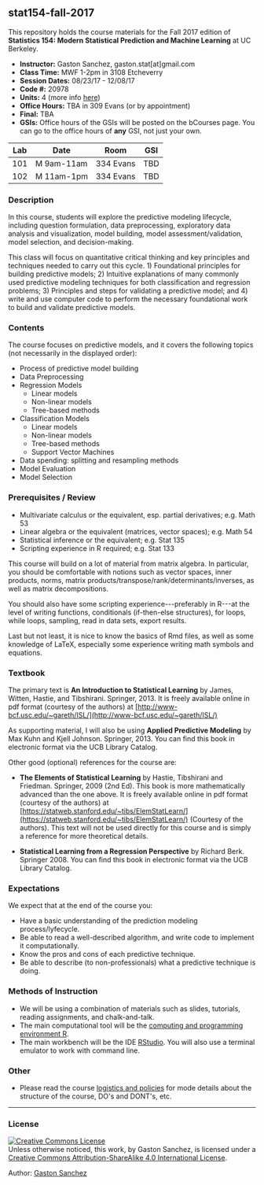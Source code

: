 ## stat154-fall-2017

This repository holds the course materials for the Fall 2017 edition of 
__Statistics 154: Modern Statistical Prediction and Machine Learning__ at UC Berkeley.


- __Instructor:__ Gaston Sanchez, gaston.stat[at]gmail.com
- __Class Time:__ MWF 1-2pm in 3108 Etcheverry
- __Session Dates:__ 08/23/17 - 12/08/17
- __Code #:__ 20978
- __Units:__ 4 (more info [here](http://classes.berkeley.edu/content/2017-fall-stat-154-001-lec-001))
- __Office Hours:__ TBA in 309 Evans (or by appointment)
- __Final:__ TBA
- __GSIs:__ Office hours of the GSIs will be posted on the bCourses page. 
You can go to the office hours of __any__ GSI, not just your own.


| Lab | Date         | Room         | GSI             |
|-----|--------------|--------------|-----------------|
| 101 | M 9am-11am   | 334 Evans    | TBD    |
| 102 | M 11am-1pm   | 334 Evans    | TBD    |



### Description

In this course, students will explore the predictive modeling lifecycle, including question formulation, data preprocessing, exploratory data analysis and visualization, model building, model assessment/validation, model selection, and decision-making.​ 

This class will focus on quantitative critical thinking​ and key principles and techniques needed to carry out this cycle. 1) Foundational principles for building predictive models; 2) Intuitive explanations of many commonly used predictive modeling techniques for both classification and regression problems; 3) Principles and steps for validating a predictive model; and 4) write and use computer code to perform the necessary foundational work to build and validate predictive models.



### Contents

The course focuses on predictive models, and it covers the following 
topics (not necessarily in the displayed order):

- Process of predictive model building
- Data Preprocessing
- Regression Models
    + Linear models
    + Non-linear models
    + Tree-based methods
- Classification Models
    + Linear models
    + Non-linear models
    + Tree-based methods
    + Support Vector Machines
- Data spending: splitting and resampling methods
- Model Evaluation
- Model Selection



### Prerequisites / Review

- Multivariate calculus or the equivalent, esp. partial derivatives; e.g. Math 53
- Linear algebra or the equivalent (matrices, vector spaces); e.g. Math 54
- Statistical inference or the equivalent; e.g. Stat 135
- Scripting experience in R required; e.g. Stat 133

This course will build on a lot of material from matrix algebra. In particular, you should be comfortable with notions such as vector spaces, inner products, norms, matrix products/transpose/rank/determinants/inverses, as well as matrix decompositions. 

You should also have some scripting experience---preferably in R---at the level of writing functions, conditionals (if-then-else structures), for loops, while loops, sampling, read in data sets, export results.

Last but not least, it is nice to know the basics of Rmd files, as well as some knowledge of LaTeX, especially some experience writing math symbols and equations.



### Textbook

The primary text is __An Introduction to Statistical Learning__ by James, Witten, Hastie, and Tibshirani. Springer, 2013. It is freely available online in pdf format (courtesy of the authors) at [http://www-bcf.usc.edu/~gareth/ISL/](http://www-bcf.usc.edu/~gareth/ISL/)

As supporting material, I will also be using __Applied Predictive Modeling__ by Max Kuhn and Kjell Johnson. Springer, 2013. You can find this book in electronic format via the UCB Library Catalog.

Other good (optional) references for the course are:

- __The Elements of Statistical Learning__ by Hastie, Tibshirani and Friedman. Springer, 2009 (2nd Ed). This book is more mathematically advanced than the one above. It is freely available online in pdf format (courtesy of the authors) at [https://statweb.stanford.edu/~tibs/ElemStatLearn/](https://statweb.stanford.edu/~tibs/ElemStatLearn/) (Courtesy of the authors). This text will not be used directly for this course and is simply a reference for more theoretical details.

- __Statistical Learning from a Regression Perspective__ by Richard Berk. Springer 2008.
You can find this book in electronic format via the UCB Library Catalog.



### Expectations

We expect that at the end of the course you:

- Have a basic understanding of the prediction modeling process/lyfecycle.
- Be able to read a well-described algorithm, and write code to implement it 
computationally.
- Know the pros and cons of each predictive technique.
- Be able to describe (to non-professionals) what a predictive technique is doing.



### Methods of Instruction

- We will be using a combination of materials such as slides, tutorials, 
reading assignments, and chalk-and-talk.
- The main computational tool will be the [computing and programming environment R](https://www.r-project.org/). 
- The main workbench will be the IDE [RStudio](https://www.rstudio.com/).
You will also use a terminal emulator to work with command line.



### Other

- Please read the course [logistics and policies](syllabus/policies.md) for mode details
about the structure of the course, DO's and DONT's, etc.



-----

### License

<a rel="license" href="http://creativecommons.org/licenses/by-sa/4.0/"><img alt="Creative Commons License" style="border-width:0" src="https://i.creativecommons.org/l/by-sa/4.0/88x31.png" /></a><br />Unless otherwise noticed, this work, by Gaston Sanchez, is licensed under a <a rel="license" href="http://creativecommons.org/licenses/by-sa/4.0/">Creative Commons Attribution-ShareAlike 4.0 International License</a>.

Author: [Gaston Sanchez](http://gastonsanchez.com)
